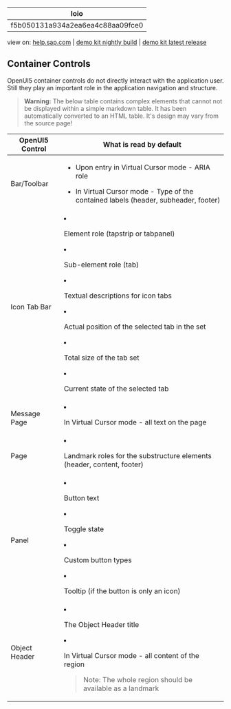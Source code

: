| loio |
| -----|
| f5b050131a934a2ea6ea4c88aa09fce0 |

<div id="loio">

view on: [help.sap.com](https://help.sap.com/viewer/DRAFT/3237636b137e43519a20ad5513c49ccb/latest/en-US/f5b050131a934a2ea6ea4c88aa09fce0.html) | [demo kit nightly build](https://openui5nightly.hana.ondemand.com/#/topic/f5b050131a934a2ea6ea4c88aa09fce0) | [demo kit latest release](https://openui5.hana.ondemand.com/#/topic/f5b050131a934a2ea6ea4c88aa09fce0)</div>
<!-- loiof5b050131a934a2ea6ea4c88aa09fce0 -->

## Container Controls

OpenUI5 container controls do not directly interact with the application user. Still they play an important role in the application navigation and structure.

 > **Warning:** The below table contains complex elements that cannot not be displayed within a simple markdown table. It has been automatically converted to an HTML table. It's design may vary from the source page!

<table>
	<thead>
		<tr>
			<th> OpenUI5 Control</th>
			<th>What is read by default</th>
		</tr>
	</thead>
	<tbody>
		<tr>
			<td>Bar/Toolbar</td>
			<td>

 -   Upon entry in Virtual Cursor mode - ARIA role
 -   In Virtual Cursor mode - Type of the contained labels \(header, subheader, footer\)
			</td>
		</tr>
		<tr>
			<td>Icon Tab Bar</td>
			<td>

 -   Element role \(tapstrip or tabpanel\)
 -   Sub-element role \(tab\)

 -   Textual descriptions for icon tabs

 -   Actual position of the selected tab in the set

 -   Total size of the tab set

 -   Current state of the selected tab
			</td>
		</tr>
		<tr>
			<td>Message Page</td>
			<td>

 -   In Virtual Cursor mode - all text on the page
			</td>
		</tr>
		<tr>
			<td>Page</td>
			<td>

 -   Landmark roles for the substructure elements \(header, content, footer\)
			</td>
		</tr>
		<tr>
			<td>Panel</td>
			<td>

 -   Button text
 -   Toggle state

 -   Custom button types

 -   Tooltip \(if the button is only an icon\)
			</td>
		</tr>
		<tr>
			<td>Object Header</td>
			<td>

 -   The Object Header title
 -   In Virtual Cursor mode - all content of the region


 > Note:
 > The whole region should be available as a landmark
			</td>
		</tr>
	</tbody>
</table>
